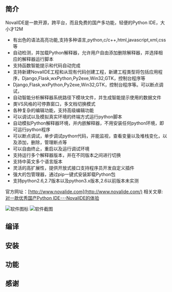 ## 简介

NovalIDE是一款开源，跨平台，而且免费的国产多功能，轻便的Python IDE，大小才12M

- 有出色的语法高亮功能,支持多种语言,python,c/c++,html,javascript,xml,css等
- 自动检测，并加载Python解释器，允许用户自由添加删除解释器，并选择相应的解释器运行脚本
- 支持函数智能提示和代码自动完成
- 支持新建NovalIDE工程和从现有代码创建工程，新建工程类型将包括应用程序，Django,Flask,wxPython,Py2exe,Win32,GTK，控制台程序等
- Django,Flask,wxPython,Py2exe,Win32,GTK，控制台程序等。可以断点调试，
- 自动智能分析解释器系统路径下模块文件，并生成智能提示使用的数据文件
- 类VS风格的可停靠窗口，多文档切换模式
- 各种复杂的编辑功能，支持高级编辑功能
- 可以调试以及模拟真实环境的终端方式运行python脚本
- 自动模拟Python解释器环境，并内嵌解释器，不用安装任何python环境，即可运行python程序
- 可以断点调试，单步调试python代码，并能监视，查看变量以及堆栈变化，以及添加，删除，管理断点等
- 可以自由终止，重启以及运行调试环境
- 支持运行多个解释器版本，并在不同版本之间进行切换
- 支持中英文多个语言版本
- 灵活的高扩展性，提供开放式接口支持程序员开发自定义插件
- 强大的包管理器，通过pip一键式安装卸载Python包
- 支持python2.6,2.7版本以及python3.x版本,2.6以前版本未实测

官方网址：[http://www.novalide.com](http://www.novalide.com/)
相关文章: [对一款优秀国产Python IDE---NovalIDE的体验](https://my.oschina.net/u/3728672/blog/1817030)

![软件图标](http://www.novalide.com/media/images/logo.png) 
![软件截图](http://www.novalide.com/media/images/index/banner_01.png) 
## 编译

## 安装

## 功能

## 感谢